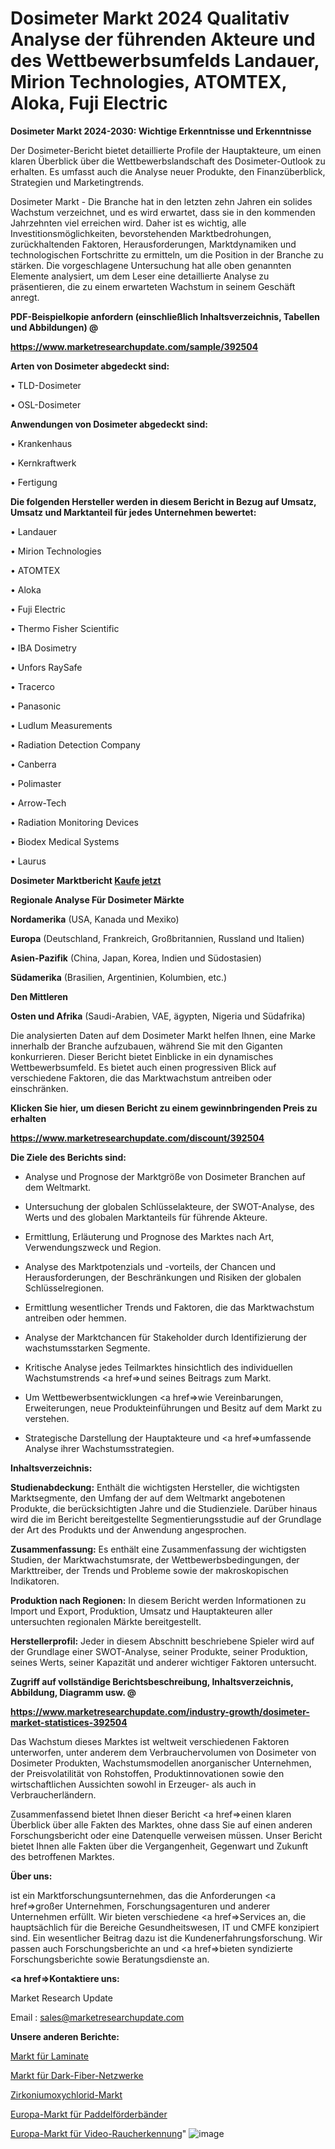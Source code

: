# Dosimeter Markt 2024 Qualitativ Analyse der führenden Akteure und des Wettbewerbsumfelds Landauer, Mirion Technologies, ATOMTEX, Aloka, Fuji Electric

<strong>Dosimeter Markt 2024-2030: Wichtige Erkenntnisse und Erkenntnisse</strong>

Der Dosimeter-Bericht bietet detaillierte Profile der Hauptakteure, um einen klaren Überblick über die Wettbewerbslandschaft des Dosimeter-Outlook zu erhalten. Es umfasst auch die Analyse neuer Produkte, den Finanzüberblick, Strategien und Marketingtrends.

Dosimeter Markt - Die Branche hat in den letzten zehn Jahren ein solides Wachstum verzeichnet, und es wird erwartet, dass sie in den kommenden Jahrzehnten viel erreichen wird. Daher ist es wichtig, alle Investitionsmöglichkeiten, bevorstehenden Marktbedrohungen, zurückhaltenden Faktoren, Herausforderungen, Marktdynamiken und technologischen Fortschritte zu ermitteln, um die Position in der Branche zu stärken. Die vorgeschlagene Untersuchung hat alle oben genannten Elemente analysiert, um dem Leser eine detaillierte Analyse zu präsentieren, die zu einem erwarteten Wachstum in seinem Geschäft anregt.



<strong><b>PDF-Beispielkopie anfordern (einschließlich Inhaltsverzeichnis, Tabellen und Abbildungen) @ </b></strong>

<strong><a href=https://www.marketresearchupdate.com/sample/392504>

<strong>https://www.marketresearchupdate.com/sample/392504</u></a></strong></strong>



<strong>Arten von Dosimeter abgedeckt sind:</strong>

• TLD-Dosimeter

• OSL-Dosimeter



<strong>Anwendungen von Dosimeter abgedeckt sind:</strong>

• Krankenhaus

• Kernkraftwerk

• Fertigung



<strong>Die folgenden Hersteller werden in diesem Bericht in Bezug auf Umsatz, Umsatz und Marktanteil für jedes Unternehmen bewertet:</strong>

• Landauer

• Mirion Technologies

• ATOMTEX

• Aloka

• Fuji Electric

• Thermo Fisher Scientific

• IBA Dosimetry

• Unfors RaySafe

• Tracerco

• Panasonic

• Ludlum Measurements

• Radiation Detection Company

• Canberra

• Polimaster

• Arrow-Tech

• Radiation Monitoring Devices

• Biodex Medical Systems

• Laurus



<strong>Dosimeter Marktbericht <a href=https://www.marketresearchupdate.com/buynow/392504>Kaufe jetzt</a></strong>



<strong>Regionale Analyse Für Dosimeter Märkte</strong>



<strong>Nordamerika</strong> (USA, Kanada und Mexiko)



<strong>Europa</strong> (Deutschland, Frankreich, Großbritannien, Russland und Italien)



<strong>Asien-Pazifik</strong> (China, Japan, Korea, Indien und Südostasien)



<strong>Südamerika</strong> (Brasilien, Argentinien, Kolumbien, etc.)



<strong>Den Mittleren</strong> 

<strong>Osten und Afrika</strong> (Saudi-Arabien, VAE, ägypten, Nigeria und Südafrika)

Die analysierten Daten auf dem Dosimeter Markt helfen Ihnen, eine Marke innerhalb der Branche aufzubauen, während Sie mit den Giganten konkurrieren. Dieser Bericht bietet Einblicke in ein dynamisches Wettbewerbsumfeld. Es bietet auch einen progressiven Blick auf verschiedene Faktoren, die das Marktwachstum antreiben oder einschränken.



<strong>Klicken Sie hier, um diesen Bericht zu einem gewinnbringenden Preis zu erhalten
</strong>

<strong><a href=https://www.marketresearchupdate.com/discount/392504>https://www.marketresearchupdate.com/discount/392504</b></u></strong></a>



<strong>Die Ziele des Berichts sind:</strong>

- Analyse und Prognose der Marktgröße von Dosimeter Branchen auf dem Weltmarkt.

- Untersuchung der globalen Schlüsselakteure, der SWOT-Analyse, des Werts und des globalen Marktanteils für führende Akteure.

- Ermittlung, Erläuterung und Prognose des Marktes nach Art, Verwendungszweck und Region.

- Analyse des Marktpotenzials und -vorteils, der Chancen und Herausforderungen, der Beschränkungen und Risiken der globalen Schlüsselregionen.

- Ermittlung wesentlicher Trends und Faktoren, die das Marktwachstum antreiben oder hemmen.

- Analyse der Marktchancen für Stakeholder durch Identifizierung der wachstumsstarken Segmente.

- Kritische Analyse jedes Teilmarktes hinsichtlich des individuellen Wachstumstrends <a href=>und</a> seines Beitrags zum Markt.

- Um Wettbewerbsentwicklungen <a href=>wie</a> Vereinbarungen, Erweiterungen, neue Produkteinführungen und Besitz auf dem Markt zu verstehen.

- Strategische Darstellung der Hauptakteure und <a href=>umfas</a>sende Analyse ihrer Wachstumsstrategien.



<strong>Inhaltsverzeichnis:</strong>



<strong>Studienabdeckung:</strong> Enthält die wichtigsten Hersteller, die wichtigsten Marktsegmente, den Umfang der auf dem Weltmarkt angebotenen Produkte, die berücksichtigten Jahre und die Studienziele. Darüber hinaus wird die im Bericht bereitgestellte Segmentierungsstudie auf der Grundlage der Art des Produkts und der Anwendung angesprochen.



<strong>Zusammenfassung:</strong> Es enthält eine Zusammenfassung der wichtigsten Studien, der Marktwachstumsrate, der Wettbewerbsbedingungen, der Markttreiber, der Trends und Probleme sowie der makroskopischen Indikatoren.



<strong>Produktion nach Regionen:</strong> In diesem Bericht werden Informationen zu Import und Export, Produktion, Umsatz und Hauptakteuren aller untersuchten regionalen Märkte bereitgestellt.



<strong>Herstellerprofil:</strong> Jeder in diesem Abschnitt beschriebene Spieler wird auf der Grundlage einer SWOT-Analyse, seiner Produkte, seiner Produktion, seines Werts, seiner Kapazität und anderer wichtiger Faktoren untersucht.



<strong><b>Zugriff auf vollständige Berichtsbeschreibung, Inhaltsverzeichnis, Abbildung, Diagramm usw. @ </b></strong>

<strong><a href=https://www.marketresearchupdate.com/industry-growth/dosimeter-market-statistices-392504>https://www.marketresearchupdate.com/industry-growth/dosimeter-market-statistices-392504</a></strong>

Das Wachstum dieses Marktes ist weltweit verschiedenen Faktoren unterworfen, unter anderem dem Verbrauchervolumen von Dosimeter von Dosimeter Produkten, Wachstumsmodellen anorganischer Unternehmen, der Preisvolatilität von Rohstoffen, Produktinnovationen sowie den wirtschaftlichen Aussichten sowohl in Erzeuger- als auch in Verbraucherländern.

Zusammenfassend bietet Ihnen dieser Bericht <a href=>einen</a> klaren Überblick über alle Fakten des Marktes, ohne dass Sie auf einen anderen Forschungsbericht oder eine Datenquelle verweisen müssen. Unser Bericht bietet Ihnen alle Fakten über die Vergangenheit, Gegenwart und Zukunft des betroffenen Marktes.



<strong>Über uns:</strong>

 ist ein Marktforschungsunternehmen, das die Anforderungen <a href=>großer</a> Unternehmen, Forschungsagenturen und anderer Unternehmen erfüllt. Wir bieten verschiedene <a href=>Services</a> an, die hauptsächlich für die Bereiche Gesundheitswesen, IT und CMFE konzipiert sind. Ein wesentlicher Beitrag dazu ist die Kundenerfahrungsforschung. Wir passen auch Forschungsberichte an und <a href=>bieten</a> syndizierte Forschungsberichte sowie Beratungsdienste an.



<strong><a href=>Kontaktiere uns:</a></strong>

Market Research Update

Email : sales@marketresearchupdate.com



<strong>Unsere anderen Berichte:</strong>

<a href=https://www.linkedin.com/pulse/laminates-market-current-business-trends>Markt für Laminate</a>

<a href=https://www.linkedin.com/pulse/dark-fiber-networks-market-2023-analysis>Markt für Dark-Fiber-Netzwerke</a>

<a href=https://www.linkedin.com/pulse/zirconium-oxychloride-market-size-share-outlook-growth>Zirkoniumoxychlorid-Markt</a>

<a href=https://www.linkedin.com/pulse/europe-paddle-conveyor-belt-market-2023-size>Europa-Markt für Paddelförderbänder</a>

<a href=https://www.linkedin.com/pulse/europe-video-smoke-detection-market-znsqf/>Europa-Markt für Video-Raucherkennung</a>"
![image](https://github.com/Gayatrikarjule/Market-Analysis-361/assets/97346546/0a51753f-3cc3-43ed-bf3d-0d24a9f9197d)
